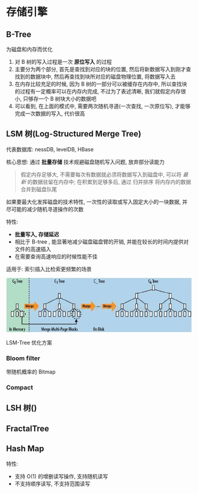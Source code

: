 # 存储引擎

## B-Tree

为磁盘和内存而优化

1. 对 B 树的写入过程是一次 **原位写入** 的过程
2. 主要分为两个部分, 首先是查找到对应的块的位置, 然后将新数据写入到刚才查找到的数据块中, 然后再查找到块所对应的磁盘物理位置, 将数据写入去
3. 在内存比较充足的时候, 因为 B 树的一部分可以被缓存在内存中, 所以查找块的过程有一定概率可以在内存内完成, 不过为了表述清晰, 我们就假定内存很小, 只够存一个 B 树块大小的数据吧
4. 可以看到, 在上面的模式中, 需要两次随机寻道(一次查找, 一次原位写), 才能够完成一次数据的写入, 代价很高

## LSM 树(Log-Structured Merge Tree)

代表数据库: nessDB, levelDB, HBase

核心思想: 通过 **批量存储** 技术规避磁盘随机写入问题, 放弃部分读能力

> 假定内存足够大, 不需要每次有数据就必须将数据写入到磁盘中, 可以将 *最新* 的数据驻留在内存中;
> 在积累到足够多后, 通过 归并排序 将内存内的数据合并到磁盘队尾

如果要最大化发挥磁盘的技术特性, 一次性的读取或写入固定大小的一块数据, 并尽可能的减少随机寻道操作的次数

特性:
- **批量写入, 存储延迟**
- 相比于 B-tree , 能显著地减少磁盘磁盘臂的开销, 并能在较长的时间内提供对文件的高速插入
- 在需要查询高速响应的时候性能不佳

适用于: 索引插入比检索更频繁的场景

![LSM-Tree](20141110091559148.jpg)

LSM-Tree 优化方案

### Bloom filter

带随机概率的 Bitmap

### Compact 

## LSH 树()

## FractalTree

## Hash Map

特性:
- 支持 O(1) 的增删读写操作, 支持随机读写
- 不支持顺序读写, 不支持范围读写
